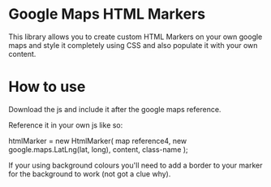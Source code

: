 Google Maps HTML Markers
======================

This library allows you to create custom HTML Markers on your own google maps and style it completely using CSS and also populate it with your own content.

How to use
======================

Download the js and include it after the google maps reference.

Reference it in your own js like so:

htmlMarker = new HtmlMarker(
    map reference4,
    new google.maps.LatLng(lat, long),
    content,
    class-name
);

If your using background colours you'll need to add a border to your marker for the background to work (not got a clue why).